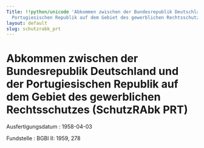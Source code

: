 ```yaml
---
Title: !!python/unicode 'Abkommen zwischen der Bundesrepublik Deutschland und der
  Portugiesischen Republik auf dem Gebiet des gewerblichen Rechtsschutzes'
layout: default
slug: schutzrabk_prt
---
```


# Abkommen zwischen der Bundesrepublik Deutschland und der Portugiesischen Republik auf dem Gebiet des gewerblichen Rechtsschutzes (SchutzRAbk PRT)

Ausfertigungsdatum
:   1958-04-03

Fundstelle
:   BGBl II: 1959, 278

